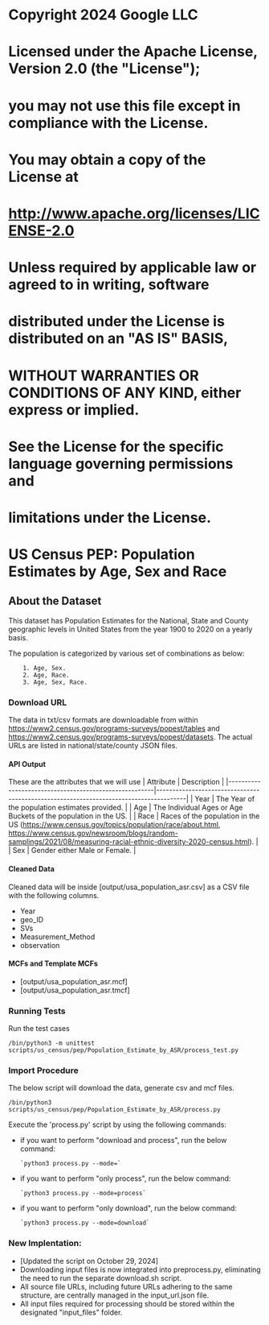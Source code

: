# Copyright 2024 Google LLC
#
# Licensed under the Apache License, Version 2.0 (the "License");
# you may not use this file except in compliance with the License.
# You may obtain a copy of the License at
#
#      http://www.apache.org/licenses/LICENSE-2.0
#
# Unless required by applicable law or agreed to in writing, software
# distributed under the License is distributed on an "AS IS" BASIS,
# WITHOUT WARRANTIES OR CONDITIONS OF ANY KIND, either express or implied.
# See the License for the specific language governing permissions and
# limitations under the License.


# US Census PEP: Population Estimates by Age, Sex and Race

## About the Dataset
This dataset has Population Estimates for the National, State and County geographic levels in United States from the year 1900 to 2020 on a yearly basis.

The population is categorized by various set of combinations as below:
        
        1. Age, Sex.
        2. Age, Race.
        3. Age, Sex, Race.

### Download URL
The data in txt/csv formats are downloadable from within https://www2.census.gov/programs-surveys/popest/tables and https://www2.census.gov/programs-surveys/popest/datasets. The actual URLs are listed in national/state/county JSON files.


#### API Output
These are the attributes that we will use
| Attribute      					| Description                                                 				|
|-------------------------------------------------------|---------------------------------------------------------------------------------------|
| Year       					| The Year of the population estimates provided. 				|
| Age   				| The Individual Ages or Age Buckets of the population in the US. 						|
| Race   	| Races of the population in the US (https://www.census.gov/topics/population/race/about.html, https://www.census.gov/newsroom/blogs/random-samplings/2021/08/measuring-racial-ethnic-diversity-2020-census.html).  	|
| Sex   				| Gender either Male or Female. 							|



#### Cleaned Data
Cleaned data will be inside [output/usa_population_asr.csv] as a CSV file with the following columns.

- Year
- geo_ID
- SVs
- Measurement_Method
- observation



#### MCFs and Template MCFs
- [output/usa_population_asr.mcf]
- [output/usa_population_asr.tmcf]

### Running Tests

Run the test cases

`/bin/python3 -m unittest scripts/us_census/pep/Population_Estimate_by_ASR/process_test.py`




### Import Procedure

The below script will download the data, generate csv and mcf files.

`/bin/python3 scripts/us_census/pep/Population_Estimate_by_ASR/process.py`

Execute the 'process.py' script by using the following commands:

  - if you want to perform "download and process", run the below command:
      
        `python3 process.py --mode=`

  - if you want to perform "only process", run the below command:

        `python3 process.py --mode=process`
        
  - if you want to perform "only download", run the below command:

        `python3 process.py --mode=download`

### New Implentation:
- [Updated the script on October 29, 2024]
- Downloading input files is now integrated into preprocess.py, eliminating the need to run the separate download.sh script. 
- All source file URLs, including future URLs adhering to the same structure, are centrally managed in the input_url.json file.
- All input files required for processing should be stored within the designated "input_files" folder.
